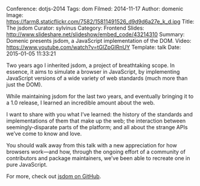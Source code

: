 Conference: dotjs-2014
Tags: dom
Filmed: 2014-11-17
Author: domenic
Image: https://farm8.staticflickr.com/7582/15811491526_d9d9d6a27e_k_d.jpg
Title: The jsdom
Curator: sylvinus
Category: Frontend
Slides: http://www.slideshare.net/slideshow/embed_code/43214310
Summary: Domenic presents jsdom, a JavaScript implementation of the DOM.
Video: https://www.youtube.com/watch?v=tGlZpGIRnUY
Template: talk
Date: 2015-01-05 11:33:21

Two years ago I inherited jsdom, a project of breathtaking scope. In essence, it aims to simulate a browser in JavaScript, by implementing JavaScript versions of a wide variety of web standards (much more than just the DOM).

While maintaining jsdom for the last two years, and eventually bringing it to a 1.0 release, I learned an incredible amount about the web.

I want to share with you what I’ve learned: the history of the standards and implementations of them that make up the web; the interaction between seemingly-disparate parts of the platform; and all about the strange APIs we’ve come to know and love.

You should walk away from this talk with a new appreciation for how browsers work—and how, through the ongoing effort of a community of contributors and package maintainers, we’ve been able to recreate one in pure JavaScript.

For more, check out [jsdom on GitHub](https://github.com/tmpvar/jsdom).